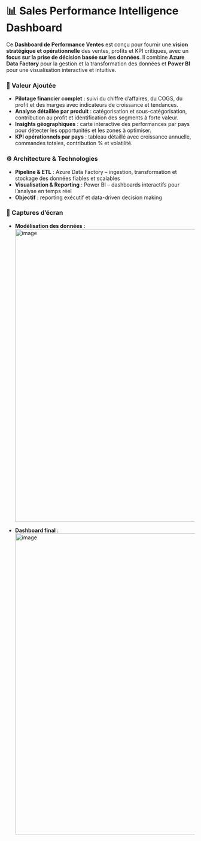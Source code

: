 # 📊 Sales Performance Intelligence Dashboard

Ce **Dashboard de Performance Ventes** est conçu pour fournir une **vision stratégique et opérationnelle** des ventes, profits et KPI critiques, avec un **focus sur la prise de décision basée sur les données**. Il combine **Azure Data Factory** pour la gestion et la transformation des données et **Power BI** pour une visualisation interactive et intuitive.

### 🚀 Valeur Ajoutée

* **Pilotage financier complet** : suivi du chiffre d’affaires, du COGS, du profit et des marges avec indicateurs de croissance et tendances.
* **Analyse détaillée par produit** : catégorisation et sous-catégorisation, contribution au profit et identification des segments à forte valeur.
* **Insights géographiques** : carte interactive des performances par pays pour détecter les opportunités et les zones à optimiser.
* **KPI opérationnels par pays** : tableau détaillé avec croissance annuelle, commandes totales, contribution % et volatilité.
### ⚙️ Architecture & Technologies

* **Pipeline & ETL** : Azure Data Factory – ingestion, transformation et stockage des données fiables et scalables
* **Visualisation & Reporting** : Power BI – dashboards interactifs pour l’analyse en temps réel
* **Objectif** : reporting exécutif et data-driven decision making

### 📸 Captures d’écran

* **Modélisation des données** : <img width="1236" height="781" alt="image" src="https://github.com/user-attachments/assets/dc824e18-fd2d-4a3e-8655-ee77c1fa4f6c" />

* **Dashboard final** : <img width="1332" height="803" alt="image" src="https://github.com/user-attachments/assets/73067598-e420-44c1-bc5c-494dedbc43f6" />
